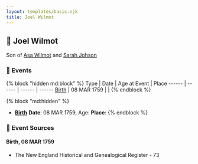 ```yaml
---
layout: templates/basic.njk
title: Joel Wilmot
---
```

## 🔵 Joel Wilmot

Son of [Asa Wilmot](/people/1/15735504) and [Sarah Johson](/people/4/48968878)

### 📆 Events

{% block "hidden md:block" %}
Type | Date | Age at Event | Place
------ | ------ | ------ | ------
[Birth](#event-event-2) | 08 MAR 1759 |  |
{% endblock %}

{% block "md:hidden" %}
- **[Birth](#event-event-2)**
**Date**: 08 MAR 1759, Age:
**Place**:
{% endblock %}

### 📰 Event Sources

#### <a id="event-event-2"></a> Birth, 08 MAR 1759
* The New England Historical and Genealogical Register  - 73